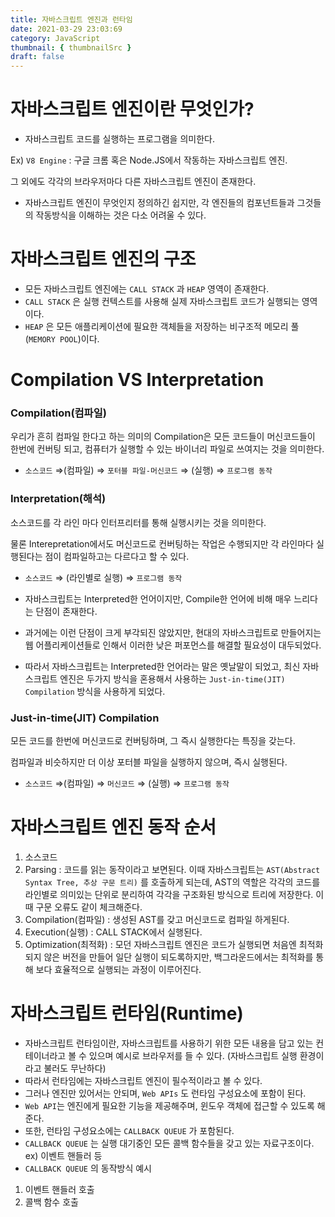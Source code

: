 ```yaml
---
title: 자바스크립트 엔진과 런타임
date: 2021-03-29 23:03:69
category: JavaScript
thumbnail: { thumbnailSrc }
draft: false
---
```


# 자바스크립트 엔진이란 무엇인가?

- 자바스크립트 코드를 실행하는 프로그램을 의미한다.

Ex) `V8 Engine` : 구글 크롬 혹은 Node.JS에서 작동하는 자바스크립트 엔진.

그 외에도 각각의 브라우저마다 다른 자바스크립트 엔진이 존재한다.

- 자바스크립트 엔진이 무엇인지 정의하긴 쉽지만, 각 엔진들의 컴포넌트들과 그것들의 작동방식을 이해하는 것은 다소 어려울 수 있다.

# 자바스크립트 엔진의 구조

- 모든 자바스크립트 엔진에는 `CALL STACK` 과 `HEAP` 영역이 존재한다.
- `CALL STACK` 은 실행 컨텍스트를 사용해 실제 자바스크립트 코드가 실행되는 영역이다.
- `HEAP` 은 모든 애플리케이션에 필요한 객체들을 저장하는 비구조적 메모리 풀(`MEMORY POOL`)이다.

# Compilation VS Interpretation

### Compilation(컴파일)

우리가 흔히 컴파일 한다고 하는 의미의 Compilation은 모든 코드들이 머신코드들이 한번에 컨버팅 되고, 컴퓨터가 실행할 수 있는 바이너리 파일로 쓰여지는 것을 의미한다.

- `소스코드` ⇒(컴파일) ⇒ `포터블 파일-머신코드` ⇒ (실행) ⇒ `프로그램 동작`

### Interpretation(해석)

소스코드를 각 라인 마다 인터프리터를 통해 실행시키는 것을 의미한다.

물론 Interepretation에서도 머신코드로 컨버팅하는 작업은 수행되지만 각 라인마다 실행된다는 점이 컴파일하고는 다르다고 할 수 있다.

- `소스코드` ⇒ (라인별로 실행) ⇒ `프로그램 동작`

- 자바스크립트는 Interpreted한 언어이지만, Compile한 언어에 비해 매우 느리다는 단점이 존재한다.
- 과거에는 이런 단점이 크게 부각되진 않았지만, 현대의 자바스크립트로 만들어지는 웹 어플리케이션들로 인해서 이러한 낮은 퍼포먼스를 해결할 필요성이 대두되었다.
- 따라서 자바스크립트는 Interpreted한 언어라는 말은 옛날말이 되었고, 최신 자바스크립트 엔진은 두가지 방식을 혼용해서 사용하는 `Just-in-time(JIT) Compilation` 방식을 사용하게 되었다.

### Just-in-time(JIT) Compilation

모든 코드를 한번에 머신코드로 컨버팅하며, 그 즉시 실행한다는 특징을 갖는다.

컴파일과 비슷하지만 더 이상 포터블 파일을 실행하지 않으며, 즉시 실행된다.

- `소스코드` ⇒(컴파일) ⇒ `머신코드` ⇒ (실행) ⇒ `프로그램 동작`

# 자바스크립트 엔진 동작 순서

1. 소스코드
2. Parsing : 코드를 읽는 동작이라고 보면된다. 이때 자바스크립트는 `AST(Abstract Syntax Tree, 추상 구문 트리)` 를 호출하게 되는데, AST의 역할은 각각의 코드를 라인별로 의미있는 단위로 분리하여 각각을 구조화된 방식으로 트리에 저장한다. 이때 구문 오류도 같이 체크해준다.
3. Compilation(컴파일) : 생성된 AST를 갖고 머신코드로 컴파일 하게된다.
4. Execution(실행) : CALL STACK에서 실행된다.
5. Optimization(최적화) : 모던 자바스크립트 엔진은 코드가 실행되면 처음엔 최적화 되지 않은 버전을 만들어 일단 실행이 되도록하지만, 백그라운드에서는 최적화를 통해 보다 효율적으로 실행되는 과정이 이루어진다.

# 자바스크립트 런타임(Runtime)

- 자바스크립트 런타임이란, 자바스크립트를 사용하기 위한 모든 내용을 담고 있는 컨테이너라고 볼 수 있으며 예시로 브라우저를 들 수 있다. (자바스크립트 실행 환경이라고 불러도 무난하다)
- 따라서 런타임에는 자바스크립트 엔진이 필수적이라고 볼 수 있다.
- 그러나 엔진만 있어서는 안되며, `Web APIs` 도 런타임 구성요소에 포함이 된다.
- `Web API`는 엔진에게 필요한 기능을 제공해주며, 윈도우 객체에 접근할 수 있도록 해준다.
- 또한, 런타임 구성요소에는 `CALLBACK QUEUE` 가 포함된다.
- `CALLBACK QUEUE` 는 실행 대기중인 모든 콜백 함수들을 갖고 있는 자료구조이다. ex) 이벤트 핸들러 등
- `CALLBACK QUEUE` 의 동작방식 예시

1. 이벤트 핸들러 호출
2. 콜백 함수 호출
